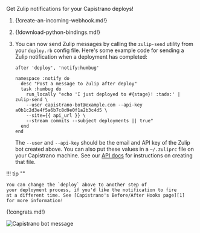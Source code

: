 Get Zulip notifications for your Capistrano deploys!

1.  {!create-an-incoming-webhook.md!}

1.  {!download-python-bindings.md!}

1.  You can now send Zulip messages by calling the `zulip-send`
    utility from your `deploy.rb` config file. Here's some example code for
    sending a Zulip notification when a deployment has completed:

        after 'deploy', 'notify:humbug'

        namespace :notify do
          desc "Post a message to Zulip after deploy"
          task :humbug do
            run_locally "echo 'I just deployed to #{stage}! :tada:' | zulip-send \
            --user capistrano-bot@example.com --api-key a0b1c2d3e4f5a6b7c8d9e0f1a2b3c4d5 \
            --site={{ api_url }} \
            --stream commits --subject deployments || true"
          end
        end

    The `--user` and `--api-key` should be the email and API key of the Zulip
    bot created above. You can also put these values in a `~/.zuliprc` file on
    your Capistrano machine. See our [API docs](/api) for instructions on
    creating that file.

!!! tip ""

    You can change the `deploy` above to another step of
    your deployment process, if you'd like the notification to fire
    at a different time. See [Capistrano's Before/After Hooks page][1]
    for more information!

[1]: https://capistranorb.com/documentation/getting-started/before-after/

{!congrats.md!}

![Capistrano bot message](/static/images/integrations/capistrano/001.png)
